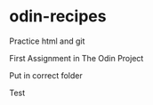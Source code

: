 # odin-recipes
Practice html and git 

First Assignment in The Odin Project

Put in correct folder

Test